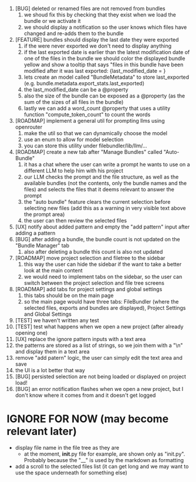1. [BUG] deleted or renamed files are not removed from bundles
   1. we shoud fix this by checking that they exist when we load the bundle or we activate it
   2. we should display a notification so the user knows which files have changed and re-adds them to the bundle
2. [FEATURE] bundles should display the last date they were exported
   1. if the were never exported we don't need to display anything
   2. if the last exported date is earlier than the latest modification date of one of the files in the bundle we should color the displayed bundle yellow and show a tooltip that says "files in this bundle have been modified after it was last exported: {last_modified_date = }
   3. lets create an model called "BundleMetadata" to store last_exported (e.g. bundle.metadata.export_stats.last_exported)
   4. the last_modified_date can be a @property
   5. also the size of the bundle can be exposed as a @property (as the sum of the sizes of all files in the bundle)
   6. lastly we can add a word_count @property that uses a utility function "compute_token_count" to count the words
3. [ROADMAP] implement a general util for prompting llms using openrouter
   1. make the util so that we can dynamically choose the model
   2. use an enum to allow for model selection
   3. you can store this utility under filebundler/lib/llm/...
4. [ROADMAP] create a new tab after "Manage Bundles" called "Auto-Bundle"
   1. it has a chat where the user can write a prompt he wants to use on a different LLM to help him with his project
   2. our LLM checks the prompt and the file structure, as well as the available bundles (not the contents, only the bundle names and the files) and selects the files that it deems relevant to answer the prompt
   3. the "auto bundle" feature clears the current selection before selecting new files (add this as a warning in very visible text above the prompt area)
   4. the user can then review the selected files
5. [UX] notify about added pattern and empty the "add pattern" input after adding a pattern
6. [BUG] after adding a bundle, the bundle count is not updated on the "Bundle Manager" tab
   1. also after deleting a bundle this count is also not updated
7. [ROADMAP] move project selection and filetree to the sidebar
   1.  this way the user can hide the sidebar if the want to take a better look at the main content
   2.  we would need to implement tabs on the sidebar, so the user can switch between the project selection and file tree screens
8.  [ROADMAP] add tabs for project settings and global settings
    1.  this tabs should be on the main page
    2.  so the main page would have three tabs: FileBundler (where the selected files, exports and bundles are displayed), Project Settings and Global Settings
9.  [TEST] we haven't written any test
10. [TEST] test what happens when we open a new project (after already opening one)
11. [UX] replace the ignore pattern inputs with a text area
   1. the patterns are stored as a list of strings, so we join them with a "\n" and display them in a text area
   2. remove "add patern" logic, the user can simply edit the text area and save
   3. the UI is a lot better that way
12. [BUG] persisted selection are not being loaded or displayed on project load!
13. [BUG] an error notification flashes when we open a new project, but I don't know where it comes from and it doesn't get logged


# IGNORE FOR NOW (may become relevant later)
- display file name in the file tree as they are
  - at the moment, __init__.py file for example, are shown only as "init.py". Probably because the "__" is used by the markdown as formatting
- add a scroll to the selected files list (it can get long and we may want to use the space underneath for something else)